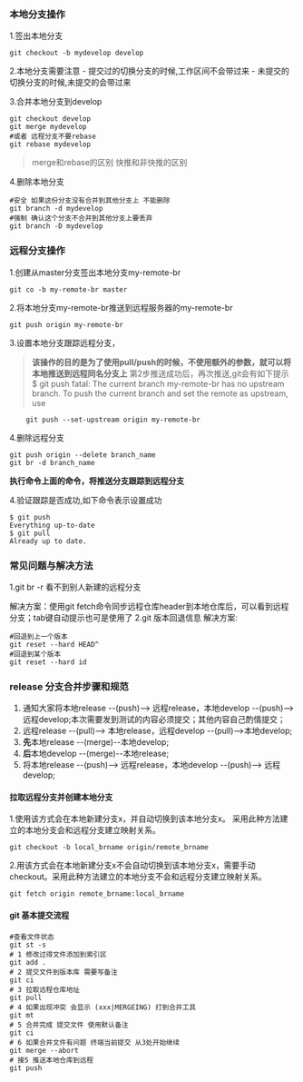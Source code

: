 ### 本地分支操作
1.签出本地分支
```
git checkout -b mydevelop develop
```
2.本地分支需要注意
    - 提交过的切换分支的时候,工作区间不会带过来
    - 未提交的切换分支的时候,未提交的会带过来
    
3.合并本地分支到develop
```
git checkout develop
git merge mydevelop
#或者 远程分支不要rebase
git rebase mydevelop 
```
> merge和rebase的区别 
> 快推和非快推的区别

4.删除本地分支
```
#安全 如果这份分支没有合并到其他分支上 不能删除
git branch -d mydevelop 
#强制 确认这个分支不合并到其他分支上要丢弃
git branch -D mydevelop
```
### 远程分支操作

1.创建从master分支签出本地分支my-remote-br
```
git co -b my-remote-br master
```
2.将本地分支my-remote-br推送到远程服务器的my-remote-br
```
git push origin my-remote-br

```
3.设置本地分支跟踪远程分支，
 > **该操作的目的是为了使用pull/push的时候，不使用额外的参数，就可以将
 > 本地推送到远程同名分支上**
 > 第2步推送成功后，再次推送,git会有如下提示
 > $ git push
 > fatal: The current branch my-remote-br has no upstream branch.
 > To push the current branch and set the remote as upstream, use

```
    git push --set-upstream origin my-remote-br
```
4.删除远程分支
```
git push origin --delete branch_name
git br -d branch_name
```
**执行命令上面的命令，将推送分支跟踪到远程分支**

4.验证跟踪是否成功,如下命令表示设置成功
```
$ git push
Everything up-to-date
$ git pull
Already up to date.
```
### 常见问题与解决方法
1.git br -r 看不到别人新建的远程分支

解决方案：使用git fetch命令同步远程仓库header到本地仓库后，可以看到远程分支；tab键自动提示也可是使用了
2.git 版本回退信息
解决方案:
```
#回退到上一个版本
git reset --hard HEAD^
#回退到某个版本
git reset --hard id
```
### release 分支合并步骤和规范
1. 通知大家将本地release --(push)--> 远程release，本地develop --(push)--> 远程develop;本次需要发到测试的内容必须提交；其他内容自己酌情提交；
2. 远程release --(pull)--> 本地release，远程develop --(pull)-->本地develop;
3. **先**本地release --(merge)--本地develop;
4. **后**本地develop --(merge)--本地release;
5. 将本地release --(push)--> 远程release，本地develop --(push)--> 远程develop;

#### 拉取远程分支并创建本地分支
1.使用该方式会在本地新建分支x，并自动切换到该本地分支x。
采用此种方法建立的本地分支会和远程分支建立映射关系。
```
git checkout -b local_brname origin/remote_brname
```
2.用该方式会在本地新建分支x不会自动切换到该本地分支x，需要手动checkout。采用此种方法建立的本地分支不会和远程分支建立映射关系。
```
git fetch origin remote_brname:local_brname
```
#### git 基本提交流程
````
#查看文件状态
git st -s
# 1 修改过得文件添加到索引区
git add .
# 2 提交文件到版本库 需要写备注
git ci 
# 3 拉取远程仓库地址
git pull 
# 4 如果出现冲突 会显示 (xxx|MERGEING) 打到合并工具
git mt
# 5 合并完成 提交文件 使用默认备注
git ci 
# 6 如果合并文件有问题 终端当前提交 从3处开始继续
git merge --abort 
# 接5 推送本地仓库到远程
git push  
````















